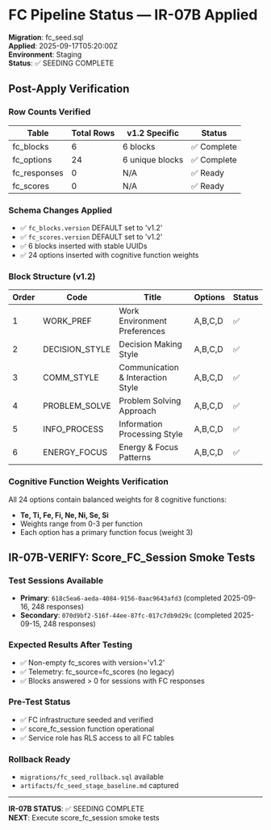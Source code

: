 # FC Pipeline Status — IR-07B Applied

**Migration**: fc_seed.sql  
**Applied**: 2025-09-17T05:20:00Z  
**Environment**: Staging  
**Status**: ✅ SEEDING COMPLETE

## Post-Apply Verification

### Row Counts Verified
| Table | Total Rows | v1.2 Specific | Status |
|-------|------------|---------------|---------|
| fc_blocks | 6 | 6 blocks | ✅ Complete |
| fc_options | 24 | 6 unique blocks | ✅ Complete |
| fc_responses | 0 | N/A | ✅ Ready |
| fc_scores | 0 | N/A | ✅ Ready |

### Schema Changes Applied
- ✅ `fc_blocks.version` DEFAULT set to 'v1.2'
- ✅ `fc_scores.version` DEFAULT set to 'v1.2'
- ✅ 6 blocks inserted with stable UUIDs
- ✅ 24 options inserted with cognitive function weights

### Block Structure (v1.2)
| Order | Code | Title | Options | Status |
|-------|------|-------|---------|---------|
| 1 | WORK_PREF | Work Environment Preferences | A,B,C,D | ✅ |
| 2 | DECISION_STYLE | Decision Making Style | A,B,C,D | ✅ |
| 3 | COMM_STYLE | Communication & Interaction Style | A,B,C,D | ✅ |
| 4 | PROBLEM_SOLVE | Problem Solving Approach | A,B,C,D | ✅ |
| 5 | INFO_PROCESS | Information Processing Style | A,B,C,D | ✅ |
| 6 | ENERGY_FOCUS | Energy & Focus Patterns | A,B,C,D | ✅ |

### Cognitive Function Weights Verification
All 24 options contain balanced weights for 8 cognitive functions:
- **Te, Ti, Fe, Fi, Ne, Ni, Se, Si**
- Weights range from 0-3 per function
- Each option has a primary function focus (weight 3)

## IR-07B-VERIFY: Score_FC_Session Smoke Tests

### Test Sessions Available  
- **Primary**: `618c5ea6-aeda-4084-9156-0aac9643afd3` (completed 2025-09-16, 248 responses)
- **Secondary**: `070d9bf2-516f-44ee-87fc-017c7db9d29c` (completed 2025-09-15, 248 responses)

### Expected Results After Testing
- ✅ Non-empty fc_scores with version='v1.2'
- ✅ Telemetry: fc_source=fc_scores (no legacy)
- ✅ Blocks answered > 0 for sessions with FC responses

### Pre-Test Status
- ✅ FC infrastructure seeded and verified
- ✅ score_fc_session function operational
- ✅ Service role has RLS access to all FC tables

### Rollback Ready
- `migrations/fc_seed_rollback.sql` available
- `artifacts/fc_seed_stage_baseline.md` captured

---
**IR-07B STATUS**: ✅ SEEDING COMPLETE  
**NEXT**: Execute score_fc_session smoke tests